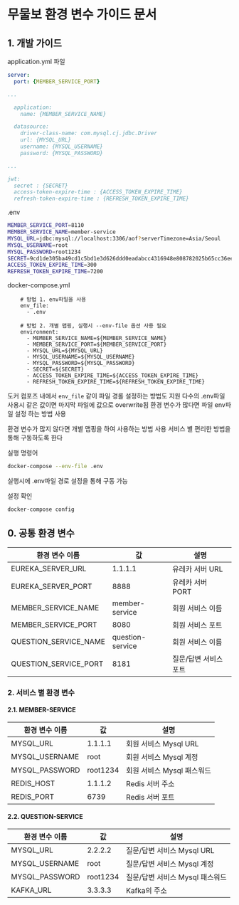 # 무물보 환경 변수 가이드 문서

## 1. 개발 가이드

application.yml 파일

```yaml
server:
  port: {MEMBER_SERVICE_PORT}

...

  application:
    name: {MEMBER_SERVICE_NAME}

  datasource:
    driver-class-name: com.mysql.cj.jdbc.Driver
    url: {MYSQL_URL}
    username: {MYSQL_USERNAME}
    password: {MYSQL_PASSWORD}

...

jwt:
  secret : {SECRET}
  access-token-expire-time : {ACCESS_TOKEN_EXPIRE_TIME}
  refresh-token-expire-time : {REFRESH_TOKEN_EXPIRE_TIME}
```

.env
```bash
MEMBER_SERVICE_PORT=8110
MEMBER_SERVICE_NAME=member-service
MYSQL_URL=jdbc:mysql://localhost:3306/aof?serverTimezone=Asia/Seoul
MYSQL_USERNAME=root
MYSQL_PASSWORD=root1234
SECRET=9cd1de305ba49cd1c5bd1e3d626ddd0eadabcc4316948e808782025b65cc36ee
ACCESS_TOKEN_EXPIRE_TIME=300
REFRESH_TOKEN_EXPIRE_TIME=7200
```

docker-compose.yml
```
    # 방법 1. env파일을 사용
    env_file:
      - .env

    # 방법 2. 개별 맵핑, 실행시 --env-file 옵션 사용 필요
    environment:
      - MEMBER_SERVICE_NAME=${MEMBER_SERVICE_NAME}
      - MEMBER_SERVICE_PORT=${MEMBER_SERVICE_PORT}
      - MYSQL_URL=${MYSQL_URL}
      - MYSQL_USERNAME=${MYSQL_USERNAME}
      - MYSQL_PASSWORD=${MYSQL_PASSWORD}
      - SECRET=${SECRET}
      - ACCESS_TOKEN_EXPIRE_TIME=${ACCESS_TOKEN_EXPIRE_TIME}
      - REFRESH_TOKEN_EXPIRE_TIME=${REFRESH_TOKEN_EXPIRE_TIME}
```

도커 컴포즈 내에서 `env_file` 같이 파일 경롤 설정하는 방법도 지원
다수의 .env파일 사용시 같은 값이면 마지막 파일에 값으로 overwrite됨
환경 변수가 많다면 파일 env파일 설정 하는 방법 사용

환경 변수가 많지 않다면 개별 맵핑을 하여 사용하는 방법 사용
서비스 별 편리한 방법을 통해 구동하도록 한다

실행 명령어
```bash
docker-compose --env-file .env
```
실행시에 .env파일 경로 설정을 통해 구동 가능

설정 확인
```bash
docker-compose config
```

## 0. 공통 환경 변수

|환경 변수 이름|값|설명|
|------|------|------|
|EUREKA_SERVER_URL|1.1.1.1|유레카 서버 URL|
|EUREKA_SERVER_PORT|8888|유레카 서버 PORT|
|MEMBER_SERVICE_NAME|member-service|회원 서비스 이름|
|MEMBER_SERVICE_PORT|8080|회원 서비스 포트|
|QUESTION_SERVICE_NAME|question-service|회원 서비스 이름|
|QUESTION_SERVICE_PORT|8181|질문/답변 서비스 포트|

### 2. 서비스 별 환경 변수

#### 2.1. MEMBER-SERVICE

|환경 변수 이름|값|설명|
|------|------|------|
|MYSQL_URL|1.1.1.1|회원 서비스 Mysql URL|
|MYSQL_USERNAME|root|회원 서비스 Mysql 계정|
|MYSQL_PASSWORD|root1234|회원 서비스 Mysql 패스워드|
|REDIS_HOST|1.1.1.2|Redis 서버 주소|
|REDIS_PORT|6739|Redis 서버 포트|

#### 2.2. QUESTION-SERVICE

|환경 변수 이름|값|설명|
|------|------|------|
|MYSQL_URL|2.2.2.2|질문/답변 서비스 Mysql URL|
|MYSQL_USERNAME|root|질문/답변 서비스 Mysql 계정|
|MYSQL_PASSWORD|root1234|질문/답변 서비스 Mysql 패스워드|
|KAFKA_URL|3.3.3.3|Kafka의 주소|
